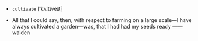 - `cultivate` [ˈkʌltɪveɪt]



- All that I could say, then, with respect to farming on a large scale﻿—I have always cultivated a garden﻿—was, that I had had my seeds ready —— walden